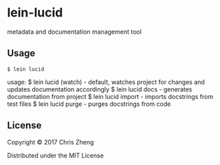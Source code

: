 # lein-lucid

metadata and documentation management tool

## Usage

    $ lein lucid
    
   usage:
     $ lein lucid (watch)  - default, watches project for changes and updates documentation accordingly
     $ lein lucid docs     - generates documentation from project
     $ lein lucid import   - imports docstrings from test files
     $ lein lucid purge    - purges docstrings from code

## License

Copyright © 2017 Chris Zheng

Distributed under the MIT License
